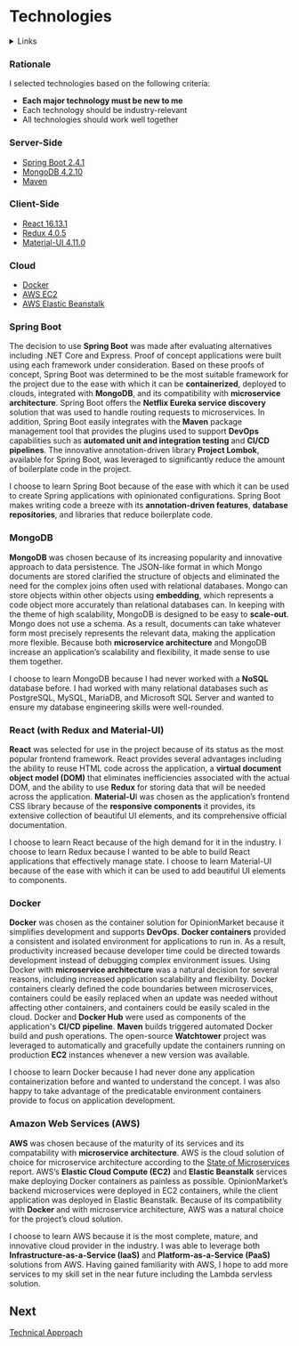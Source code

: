 # Technologies

<details>
  <summary>Links</summary>
  
  ## Portfolio Links
  - [Introduction](https://github.com/JoshVandeWalle/OpinionMarket/blob/main/Introduction.md "Introduction")  
  - [Requirements](https://github.com/JoshVandeWalle/OpinionMarket/blob/main/Requirements.md "Requirements")  
  - [Technologies](https://github.com/JoshVandeWalle/OpinionMarket/blob/main/Technologies.md "Technolgoies")  
  - [Technical Approach](https://github.com/JoshVandeWalle/OpinionMarket/blob/main/Approach.md "Technical Approach")  
  - [Risks & Challenges](https://github.com/JoshVandeWalle/OpinionMarket/blob/main/RisksAndChallenges.md "Risks & Challenges")  
  - [Issues](https://github.com/JoshVandeWalle/OpinionMarket/blob/main/Issues.md "Issues")  
  ## External Links
  - [OpinionMarket](http://clientapp6-env.eba-sifj8dsx.us-west-1.elasticbeanstalk.com/ "OpinionMarket")  
  - [Swagger](https://app.swaggerhub.com/apis/JoshV3742/Capstone/1.0.0 "Swagger")  
</details>

### Rationale
I selected technologies based on the following criteria:  
- **Each major technology must be new to me**
- Each technology should be industry-relevant
- All technologies should work well together
###  Server-Side  
- [Spring Boot 2.4.1](https://github.com/JoshVandeWalle/OpinionMarket/blob/main/Technologies.md#spring-boot "Spring Boot")
- [MongoDB 4.2.10](https://github.com/JoshVandeWalle/OpinionMarket/blob/main/Technologies.md#mongodb "MongoDB")
- [Maven](https://github.com/JoshVandeWalle/OpinionMarket/blob/main/Technologies.md#spring-boot "Spring Boot")

### Client-Side  
- [React 16.13.1](https://github.com/JoshVandeWalle/OpinionMarket/blob/main/Technologies.md#react-with-redux-and-material-ui "React")
- [Redux 4.0.5](https://github.com/JoshVandeWalle/OpinionMarket/blob/main/Technologies.md#react-with-redux-and-material-ui "React")
- [Material-UI 4.11.0](https://github.com/JoshVandeWalle/OpinionMarket/blob/main/Technologies.md#react-with-redux-and-material-ui "React")

### Cloud
- [Docker](https://github.com/JoshVandeWalle/OpinionMarket/blob/main/Technologies.md#docker "Docker")
- [AWS EC2](https://github.com/JoshVandeWalle/OpinionMarket/blob/main/Technologies.md#amazon-web-services-aws "AWS")
- [AWS Elastic Beanstalk](https://github.com/JoshVandeWalle/OpinionMarket/blob/main/Technologies.md#amazon-web-services-aws "AWS")

### Spring Boot
The decision to use **Spring Boot** was made after evaluating alternatives including .NET Core and Express. Proof of concept applications were built using each framework under consideration. Based on these proofs of concept, Spring Boot was determined to be the most suitable framework for the project due to the ease with which it can be **containerized**, deployed to clouds, integrated with **MongoDB**, and its compatibility with **microservice architecture**. Spring Boot offers the **Netflix Eureka service discovery** solution that was used to handle routing requests to microservices. In addition, Spring Boot easily integrates with the **Maven** package management tool that provides the plugins used to support **DevOps** capabilities such as **automated unit and integration testing** and **CI/CD pipelines**. The innovative annotation-driven library **Project Lombok**, available for Spring Boot, was leveraged to significantly reduce the amount of boilerplate code in the project.  

I choose to learn Spring Boot because of the ease with which it can be used to create Spring applications with opinionated configurations. Spring Boot makes writing code a breeze with its **annotation-driven features**, **database repositories**, and libraries that reduce boilerplate code.

### MongoDB
**MongoDB** was chosen because of its increasing popularity and innovative approach to data persistence. The JSON-like format in which Mongo documents are stored clarified the structure of objects and eliminated the need for the complex joins often used with relational databases. Mongo can store objects within other objects using **embedding**, which represents a code object more accurately than relational databases can. In keeping with the theme of high scalability, MongoDB is designed to be easy to **scale-out**. Mongo does not use a schema. As a result, documents can take whatever form most precisely represents the relevant data, making the application more flexible. Because both **microservice architecture** and MongoDB increase an application’s scalability and flexibility, it made sense to use them together.  

I choose to learn MongoDB because I had never worked with a **NoSQL** database before. I had worked with many relational databases such as PostgreSQL, MySQL, MariaDB, and Microsoft SQL Server and wanted to ensure my database engineering skills were well-rounded.

### React (with Redux and Material-UI)  
**React** was selected for use in the project because of its status as the most popular frontend framework. React provides several advantages including the ability to reuse HTML code across the application, a **virtual document object model (DOM)** that eliminates inefficiencies associated with the actual DOM, and the ability to use **Redux** for storing data that will be needed across the application. **Material-U**I was chosen as the application’s frontend CSS library because of the **responsive components** it provides, its extensive collection of beautiful UI elements, and its comprehensive official documentation.  

I choose to learn React because of the high demand for it in the industry. I choose to learn Redux because I wanted to be able to build React applications that effectively manage state. I choose to learn Material-UI because of the ease with which it can be used to add beautiful UI elements to components.

### Docker  
**Docker** was chosen as the container solution for OpinionMarket because it simplifies development and supports **DevOps**. **Docker containers** provided a consistent and isolated environment for applications to run in. As a result, productivity increased because developer time could be directed towards development instead of debugging complex environment issues. Using Docker with **microservice architecture** was a natural decision for several reasons, including increased application scalability and flexibility. Docker containers clearly defined the code boundaries between microservices, containers could be easily replaced when an update was needed without affecting other containers, and containers could be easily scaled in the cloud. Docker and **Docker Hub** were used as components of the application's **CI/CD pipeline**. **Maven** builds triggered automated Docker build and push operations. The open-source **Watchtower** project was leveraged to automatically and gracefully update the containers running on production **EC2** instances whenever a new version was available.

I choose to learn Docker because I had never done any application containerization before and wanted to understand the concept. I was also happy to take advantage of the predicatable environment containers provide to focus on application development.

### Amazon Web Services (AWS)
**AWS** was chosen because of the maturity of its services and its compatability with **microservice architecture**. AWS is the cloud solution of choice for microservice architecture according to the [State of Microservices](https://tsh.io/state-of-microservices/ "State of Microservices Report") report. AWS’s **Elastic Cloud Compute (EC2)** and **Elastic Beanstalk** services make deploying Docker containers as painless as possible. OpinionMarket’s backend microservices were deployed in EC2 containers, while the client application was deployed in Elastic Beanstalk. Because of its compatibility with **Docker** and with microservice architecture, AWS was a natural choice for the project’s cloud solution.

I choose to learn AWS because it is the most complete, mature, and innovative cloud provider in the industry. I was able to leverage both **Infrastructure-as-a-Service (IaaS)** and **Platform-as-a-Service (PaaS)** solutions from AWS. Having gained familiarity with AWS, I hope to add more services to my skill set in the near future including the Lambda servless solution.

## Next 
[Technical Approach](https://github.com/JoshVandeWalle/OpinionMarket/blob/main/Approach.md "Approach")

